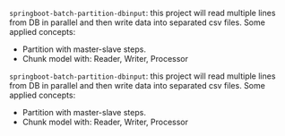 `springboot-batch-partition-dbinput`: this project will read multiple lines from DB in parallel and then write data into separated csv files.
Some applied concepts: 
+ Partition with master-slave steps.
+ Chunk model with: Reader, Writer, Processor

`springboot-batch-partition-dbinput`: this project will read multiple lines from DB in parallel and then write data into separated csv files.
Some applied concepts: 
+ Partition with master-slave steps.
+ Chunk model with: Reader, Writer, Processor


